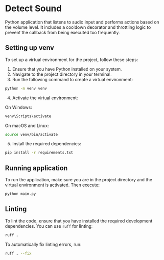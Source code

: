 # Detect Sound

Python application that listens to audio input and performs actions based on the volume level. It includes a cooldown decorator and throttling logic to prevent the callback from being executed too frequently.

## Setting up venv

To set up a virtual environment for the project, follow these steps:

1. Ensure that you have Python installed on your system.
2. Navigate to the project directory in your terminal.
3. Run the following command to create a virtual environment:

```bash
python -m venv venv
```

4. Activate the virtual environment:

On Windows:
```bash
venv\Scripts\activate
```

On macOS and Linux:
```bash
source venv/bin/activate
```

5. Install the required dependencies:

```bash
pip install -r requirements.txt
```

## Running application

To run the application, make sure you are in the project directory and the virtual environment is activated. Then execute:

```bash
python main.py
```

## Linting

To lint the code, ensure that you have installed the required development dependencies. You can use `ruff` for linting:

```bash
ruff .
```

To automatically fix linting errors, run:

```bash
ruff . --fix
```
